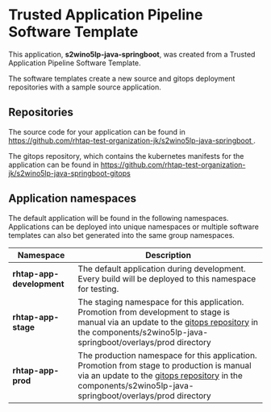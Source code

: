 # Trusted Application Pipeline Software Template

This application, **s2wino5lp-java-springboot**, was created from a Trusted Application Pipeline Software Template.

The software templates create a new source and gitops deployment repositories with a sample source application. 

## Repositories

The source code for your application can be found in [https://github.com/rhtap-test-organization-jk/s2wino5lp-java-springboot ](https://github.com/rhtap-test-organization-jk/s2wino5lp-java-springboot ).
 
The gitops repository, which contains the kubernetes manifests for the application can be found in 
[https://github.com/rhtap-test-organization-jk/s2wino5lp-java-springboot-gitops ](https://github.com/rhtap-test-organization-jk/s2wino5lp-java-springboot-gitops ) 

## Application namespaces 

The default application will be found in the following namespaces. Applications can be deployed into unique namespaces or multiple software templates can also bet generated into the same group namespaces.  

|  Namespace   |  Description   |  
| -------- | -------- |   
| **rhtap-app-development** | The default application during development. Every build will be deployed to this namespace for testing. | 
| **rhtap-app-stage** | The staging namespace for this application. Promotion from development to stage is manual via an update to the [gitops repository](https://github.com/rhtap-test-organization-jk/s2wino5lp-java-springboot-gitops ) in the components/s2wino5lp-java-springboot/overlays/prod directory |  
| **rhtap-app-prod** | The production namespace for this application. Promotion from stage to production is manual via an update to the [gitops repository](https://github.com/rhtap-test-organization-jk/s2wino5lp-java-springboot-gitops ) in the components/s2wino5lp-java-springboot/overlays/prod directory | 